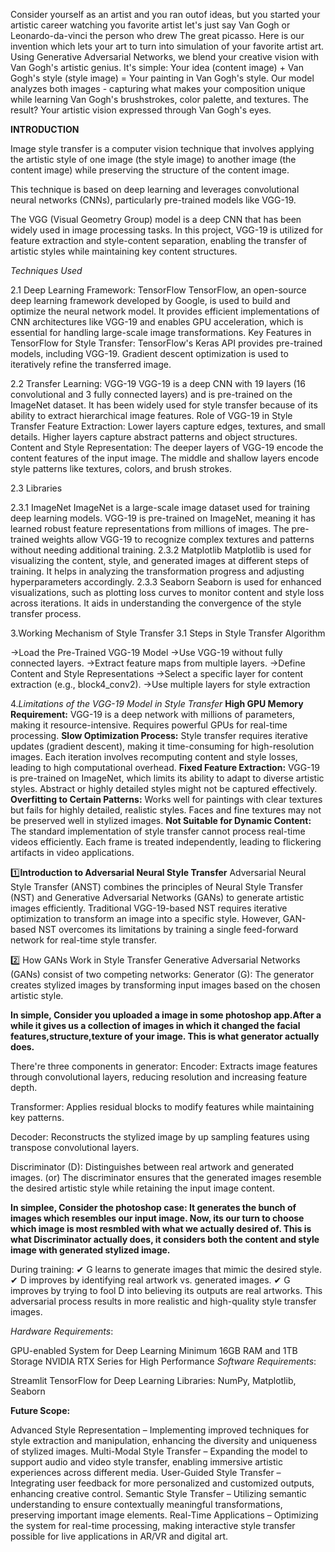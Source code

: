 
Consider yourself as an artist and you ran outof ideas, but you started your artistic career watching you favorite artist let's just say Van Gogh or Leonardo-da-vinci the person who drew The great picasso. 
Here is our invention which lets your art to turn into simulation of your favorite artist art.
Using Generative Adversarial Networks, we blend your creative vision with Van Gogh's artistic genius. 
It's simple: Your idea (content image) + Van Gogh's style (style image) = Your painting in Van Gogh's style. Our model analyzes both images - capturing what makes your composition unique while learning Van Gogh's brushstrokes, color palette, and textures.
The result? Your artistic vision expressed through Van Gogh's eyes.

**INTRODUCTION**

Image style transfer is a computer vision technique that involves applying the artistic style of one image (the style image) to another image (the content image) while preserving the structure of the content image. 

This technique is based on deep learning and leverages convolutional neural networks (CNNs), particularly pre-trained models like VGG-19. 

The VGG (Visual Geometry Group) model is a deep CNN that has been widely used in image processing tasks. In this project, VGG-19 is utilized for feature extraction and style-content separation, enabling the transfer of artistic styles while maintaining key content structures.

_Techniques Used_

2.1 Deep Learning Framework: 
TensorFlow TensorFlow, an open-source deep learning framework developed by Google, is used to build and optimize the neural network model. 
It provides efficient implementations of CNN architectures like VGG-19 and enables GPU acceleration, which is essential for handling large-scale image transformations.
Key Features in TensorFlow for Style Transfer: 
TensorFlow's Keras API provides pre-trained models, including VGG-19. Gradient descent optimization is used to iteratively refine the transferred image.

2.2 Transfer Learning: VGG-19
VGG-19 is a deep CNN with 19 layers (16 convolutional and 3 fully connected layers) and is pre-trained on the ImageNet dataset. It has been widely used for style transfer because of its ability to extract hierarchical image features.
Role of VGG-19 in Style Transfer
Feature Extraction:
Lower layers capture edges, textures, and small details.
Higher layers capture abstract patterns and object structures.
Content and Style Representation:
The deeper layers of VGG-19 encode the content features of the input image.
The middle and shallow layers encode style patterns like textures, colors, and brush strokes.

2.3 Libraries

2.3.1 ImageNet
ImageNet is a large-scale image dataset used for training deep learning models.
VGG-19 is pre-trained on ImageNet, meaning it has learned robust feature representations from millions of images.
The pre-trained weights allow VGG-19 to recognize complex textures and patterns without needing additional training.
2.3.2 Matplotlib
Matplotlib is used for visualizing the content, style, and generated images at different steps of training.
It helps in analyzing the transformation progress and adjusting hyperparameters accordingly.
2.3.3 Seaborn
Seaborn is used for enhanced visualizations, such as plotting loss curves to monitor content and style loss across iterations.
It aids in understanding the convergence of the style transfer process.

3.Working Mechanism of Style Transfer
3.1 Steps in Style Transfer Algorithm

->Load the Pre-Trained VGG-19 Model
->Use VGG-19 without fully connected layers.
->Extract feature maps from multiple layers.
->Define Content and Style Representations
->Select a specific layer for content extraction (e.g., block4_conv2).
->Use multiple layers for style extraction 

4._Limitations of the VGG-19 Model in Style Transfer_
**High GPU Memory Requirement:**
VGG-19 is a deep network with millions of parameters, making it resource-intensive.
Requires powerful GPUs for real-time processing.
**Slow Optimization Process:**
Style transfer requires iterative updates (gradient descent), making it time-consuming for high-resolution images.
Each iteration involves recomputing content and style losses, leading to high computational overhead.
**Fixed Feature Extraction:**
VGG-19 is pre-trained on ImageNet, which limits its ability to adapt to diverse artistic styles.
Abstract or highly detailed styles might not be captured effectively.
**Overfitting to Certain Patterns:**
Works well for paintings with clear textures but fails for highly detailed, realistic styles.
Faces and fine textures may not be preserved well in stylized images.
**Not Suitable for Dynamic Content:**
The standard implementation of style transfer cannot process real-time videos efficiently.
Each frame is treated independently, leading to flickering artifacts in video applications.

1️⃣**Introduction to Adversarial Neural Style Transfer**
Adversarial Neural Style Transfer (ANST) combines the principles of Neural Style Transfer (NST) and Generative Adversarial Networks (GANs) to generate artistic images efficiently.
Traditional VGG-19-based NST requires iterative optimization to transform an image into a specific style. However, GAN-based NST overcomes its limitations by training a single feed-forward network for real-time style transfer.

2️⃣ How GANs Work in Style Transfer
Generative Adversarial Networks (GANs) consist of two competing networks:
Generator (G): 
The generator creates stylized images by transforming input images based on the chosen artistic style.

**In simple, Consider you uploaded a image in some photoshop app.After a while it gives us a collection of images in which it changed the facial features,structure,texture of your image.
This is what generator actually does.**

There're three components in generator:
Encoder:
Extracts image features through convolutional layers, reducing resolution and increasing feature depth.

Transformer: 
Applies residual blocks to modify features while maintaining key patterns.

Decoder: 
Reconstructs the stylized image by up sampling features using transpose convolutional layers.


Discriminator (D): 
Distinguishes between real artwork and generated images.
(or)
The discriminator ensures that the generated images resemble the desired artistic style while retaining the input  image content.

**In simplee, Consider the photoshop case: It generates the bunch of images which resembles our input image. Now, its our turn to choose which image is most resmbled with what we actually desired of.
This is what Discriminator actually does, it considers both the content and style image with generated stylized image.**

During training:
✔ G learns to generate images that mimic the desired style.
✔ D improves by identifying real artwork vs. generated images.
✔ G improves by trying to fool D into believing its outputs are real artworks.
This adversarial process results in more realistic and high-quality style transfer images.

_Hardware Requirements_:

GPU-enabled System for Deep Learning
Minimum 16GB RAM and 1TB Storage
NVIDIA RTX Series for High Performance
_Software Requirements_:

Streamlit
TensorFlow for Deep Learning
Libraries: NumPy, Matplotlib, Seaborn

**Future Scope:**

Advanced Style Representation – 
Implementing improved techniques for style extraction and manipulation, enhancing the diversity and uniqueness of stylized images.
Multi-Modal Style Transfer – 
Expanding the model to support audio and video style transfer, enabling immersive artistic experiences across different media.
User-Guided Style Transfer – 
Integrating user feedback for more personalized and customized outputs, enhancing creative control.
Semantic Style Transfer – 
Utilizing semantic understanding to ensure contextually meaningful transformations, preserving important image elements.
Real-Time Applications – 
Optimizing the system for real-time processing, making interactive style transfer possible for live applications in AR/VR and digital art.









